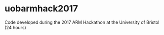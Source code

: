 # uobarmhack2017
Code developed during the 2017 ARM Hackathon at the University of Bristol (24 hours)
